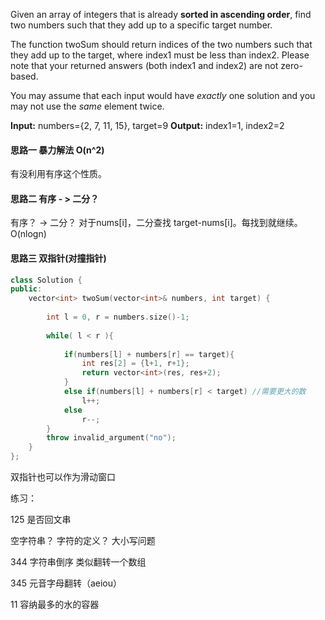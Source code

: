 Given an array of integers that is already **sorted in ascending order**, find two numbers such that they add up to a specific target number.

The function twoSum should return indices of the two numbers such that they add up to the target, where index1 must be less than index2. Please note that your returned answers (both index1 and index2) are not zero-based.

You may assume that each input would have *exactly* one solution and you may not use the *same* element twice.

**Input:** numbers={2, 7, 11, 15}, target=9
**Output:** index1=1, index2=2



#### 思路一 暴力解法 O(n^2) 

有没利用有序这个性质。



#### 思路二 有序 - > 二分？

有序？ -> 二分？ 对于nums[i]，二分查找 target-nums[i]。每找到就继续。O(nlogn)



#### 思路三 双指针(对撞指针)

```c++
class Solution {
public:
    vector<int> twoSum(vector<int>& numbers, int target) {
        
        int l = 0, r = numbers.size()-1;
        
        while( l < r ){
            
            if(numbers[l] + numbers[r] == target){
                int res[2] = {l+1, r+1};
                return vector<int>(res, res+2);
            }
            else if(numbers[l] + numbers[r] < target) //需要更大的数
                l++;
            else
                r--;
        }
      	throw invalid_argument("no");
    }
};
```



双指针也可以作为滑动窗口



练习：

125 是否回文串

空字符串？ 字符的定义？ 大小写问题

344 字符串倒序 类似翻转一个数组

345 元音字母翻转（aeiou）

11 容纳最多的水的容器